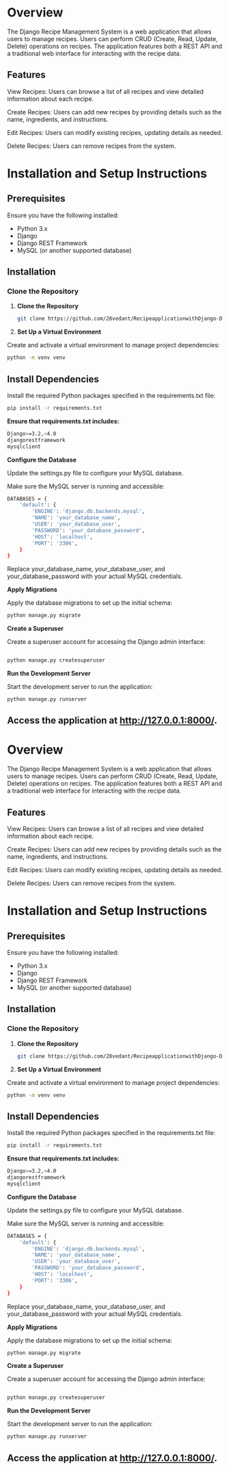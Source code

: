 
# Overview
The Django Recipe Management System is a web application that allows users to manage recipes. Users can perform CRUD (Create, Read, Update, Delete) operations on recipes. The application features both a REST API and a traditional web interface for interacting with the recipe data.

## Features
View Recipes: Users can browse a list of all recipes and view detailed information about each recipe.

Create Recipes: Users can add new recipes by providing details such as the name, ingredients, and instructions.

Edit Recipes: Users can modify existing recipes, updating details as needed.

Delete Recipes: Users can remove recipes from the system.
# Installation and Setup Instructions

## Prerequisites

Ensure you have the following installed:

- Python 3.x
- Django
- Django REST Framework
- MySQL (or another supported database)

## Installation

### Clone the Repository

1. **Clone the Repository**

   ```bash
   git clone https://github.com/28vedant/RecipeapplicationwithDjango-DRF.git
   

   ```

2. **Set Up a Virtual Environment**

Create and activate a virtual environment to manage project dependencies:

```bash
python -m venv venv
```


## Install Dependencies

Install the required Python packages specified in the requirements.txt file:

```bash
pip install -r requirements.txt
```
**Ensure that requirements.txt includes:**

```bash
Django>=3.2,<4.0
djangorestframework
mysqlclient
```
**Configure the Database**

Update the settings.py file to configure your MySQL database.

Make sure the MySQL server is running and accessible:

```bash
DATABASES = {
    'default': {
        'ENGINE': 'django.db.backends.mysql',
        'NAME': 'your_database_name',
        'USER': 'your_database_user',
        'PASSWORD': 'your_database_password',
        'HOST': 'localhost',
        'PORT': '3306',
    }
}
```
Replace your_database_name, your_database_user, and your_database_password with your actual MySQL credentials.

**Apply Migrations**

Apply the database migrations to set up the initial schema:

```bash
python manage.py migrate
```
**Create a Superuser**

Create a superuser account for accessing the Django admin interface:

```bash

python manage.py createsuperuser
```
**Run the Development Server**

Start the development server to run the application:

```bash
python manage.py runserver
```

## Access the application at http://127.0.0.1:8000/.





# Overview
The Django Recipe Management System is a web application that allows users to manage recipes. Users can perform CRUD (Create, Read, Update, Delete) operations on recipes. The application features both a REST API and a traditional web interface for interacting with the recipe data.

## Features
View Recipes: Users can browse a list of all recipes and view detailed information about each recipe.

Create Recipes: Users can add new recipes by providing details such as the name, ingredients, and instructions.

Edit Recipes: Users can modify existing recipes, updating details as needed.

Delete Recipes: Users can remove recipes from the system.
# Installation and Setup Instructions

## Prerequisites

Ensure you have the following installed:

- Python 3.x
- Django
- Django REST Framework
- MySQL (or another supported database)

## Installation

### Clone the Repository

1. **Clone the Repository**

   ```bash
   git clone https://github.com/28vedant/RecipeapplicationwithDjango-DRF.git
   

   ```

2. **Set Up a Virtual Environment**

Create and activate a virtual environment to manage project dependencies:

```bash
python -m venv venv
```


## Install Dependencies

Install the required Python packages specified in the requirements.txt file:

```bash
pip install -r requirements.txt
```
**Ensure that requirements.txt includes:**

```bash
Django>=3.2,<4.0
djangorestframework
mysqlclient
```
**Configure the Database**

Update the settings.py file to configure your MySQL database.

Make sure the MySQL server is running and accessible:

```bash
DATABASES = {
    'default': {
        'ENGINE': 'django.db.backends.mysql',
        'NAME': 'your_database_name',
        'USER': 'your_database_user',
        'PASSWORD': 'your_database_password',
        'HOST': 'localhost',
        'PORT': '3306',
    }
}
```
Replace your_database_name, your_database_user, and your_database_password with your actual MySQL credentials.

**Apply Migrations**

Apply the database migrations to set up the initial schema:

```bash
python manage.py migrate
```
**Create a Superuser**

Create a superuser account for accessing the Django admin interface:

```bash

python manage.py createsuperuser
```
**Run the Development Server**

Start the development server to run the application:

```bash
python manage.py runserver
```

## Access the application at http://127.0.0.1:8000/.





